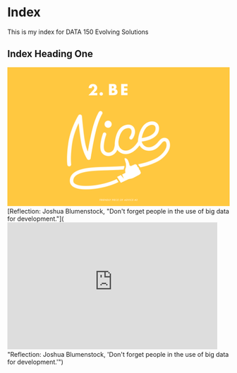 # Index

This is my index for DATA 150 Evolving Solutions

## Index Heading One

![](details.png)
[Reflection: Joshua Blumenstock, "Don't forget people in the use of big data for development."](<iframe src="https://wmedu-my.sharepoint.com/personal/aeglass_wm_edu/_layouts/15/Doc.aspx?sourcedoc={34b88fbc-0205-4855-a75b-94a96df38622}&amp;action=embedview&amp;wdStartOn=1" width="476px" height="288px" frameborder="0">This is an embedded <a target="_blank" href="https://office.com">Microsoft Office</a> document, powered by <a target="_blank" href="https://office.com/webapps">Office</a>.</iframe> "Reflection: Joshua Blumenstock, 'Don't forget people in the use of big data for development.'")
